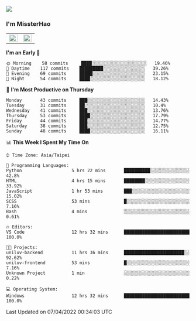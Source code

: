 ![](https://komarev.com/ghpvc/?username=MissterHao&color=ff69b4)

### I'm MissterHao


<!-- Readme stats -->
<!-- https://github.com/anuraghazra/github-readme-stats -->
<table>
<tr>
    <td valign="top" width="50%">
    <img src="https://github-readme-stats.vercel.app/api?username=MissterHao&hide_border=true&show_icons=true&locale=en" align="left" style="width: 100%" />
    </td>
    <td valign="top" width="50%">
    <img src="https://github-readme-stats.vercel.app/api/top-langs?username=MissterHao&hide_border=true&show_icons=true&locale=en&layout=compact" align="left" style="width: 100%" />
    </td>
</tr>
</table>  


<!--START_SECTION:waka-->
**I'm an Early 🐤** 

```text
🌞 Morning    58 commits     ████░░░░░░░░░░░░░░░░░░░░░   19.46% 
🌆 Daytime    117 commits    █████████░░░░░░░░░░░░░░░░   39.26% 
🌃 Evening    69 commits     █████░░░░░░░░░░░░░░░░░░░░   23.15% 
🌙 Night      54 commits     ████░░░░░░░░░░░░░░░░░░░░░   18.12%

```
📅 **I'm Most Productive on Thursday** 

```text
Monday       43 commits     ███░░░░░░░░░░░░░░░░░░░░░░   14.43% 
Tuesday      31 commits     ██░░░░░░░░░░░░░░░░░░░░░░░   10.4% 
Wednesday    41 commits     ███░░░░░░░░░░░░░░░░░░░░░░   13.76% 
Thursday     53 commits     ████░░░░░░░░░░░░░░░░░░░░░   17.79% 
Friday       44 commits     ███░░░░░░░░░░░░░░░░░░░░░░   14.77% 
Saturday     38 commits     ███░░░░░░░░░░░░░░░░░░░░░░   12.75% 
Sunday       48 commits     ████░░░░░░░░░░░░░░░░░░░░░   16.11%

```


📊 **This Week I Spent My Time On** 

```text
⌚︎ Time Zone: Asia/Taipei

💬 Programming Languages: 
Python                   5 hrs 22 mins       ██████████░░░░░░░░░░░░░░░   42.8% 
HTML                     4 hrs 15 mins       ████████░░░░░░░░░░░░░░░░░   33.92% 
JavaScript               1 hr 53 mins        ███░░░░░░░░░░░░░░░░░░░░░░   15.02% 
SCSS                     53 mins             █░░░░░░░░░░░░░░░░░░░░░░░░   7.16% 
Bash                     4 mins              ░░░░░░░░░░░░░░░░░░░░░░░░░   0.61%

🔥 Editors: 
VS Code                  12 hrs 32 mins      █████████████████████████   100.0%

🐱‍💻 Projects: 
uniluv-backend           11 hrs 36 mins      ███████████████████████░░   92.62% 
uniluv-frontend          53 mins             █░░░░░░░░░░░░░░░░░░░░░░░░   7.16% 
Unknown Project          1 min               ░░░░░░░░░░░░░░░░░░░░░░░░░   0.22%

💻 Operating System: 
Windows                  12 hrs 32 mins      █████████████████████████   100.0%

```


 Last Updated on 07/04/2022 00:34:03 UTC
<!--END_SECTION:waka-->

<!--
**MissterHao/MissterHao** is a ✨ _special_ ✨ repository because its `README.md` (this file) appears on your GitHub profile.

Here are some ideas to get you started:

- 🔭 I’m currently working on ...
- 🌱 I’m currently learning ...
- 👯 I’m looking to collaborate on ...
- 🤔 I’m looking for help with ...
- 💬 Ask me about ...
- 📫 How to reach me: ...
- 😄 Pronouns: ...
- ⚡ Fun fact: ...
-->
